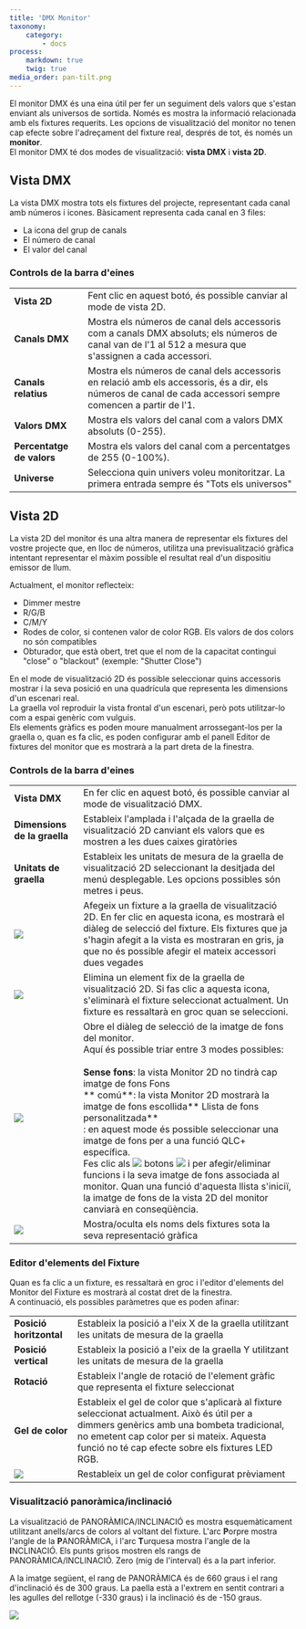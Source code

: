 ```yaml
---
title: 'DMX Monitor'
taxonomy:
    category:
        - docs
process:
    markdown: true
    twig: true
media_order: pan-tilt.png
---
```


El monitor DMX és una eina útil per fer un seguiment dels valors que s'estan enviant als universos de sortida. Només es mostra la informació relacionada amb els fixtures requerits. Les opcions de visualització del monitor no tenen cap efecte sobre l'adreçament del fixture real, després de tot, és només un **monitor**.  
El monitor DMX té dos modes de visualització: **vista DMX** i **vista 2D**.

Vista DMX
--------

La vista DMX mostra tots els fixtures del projecte, representant cada canal amb números i icones. Bàsicament representa cada canal en 3 files:

* La icona del grup de canals
* El número de canal
* El valor del canal

### Controls de la barra d'eines

| | |
| - | - |
| **Vista 2D** | Fent clic en aquest botó, és possible canviar al mode de vista 2D. | | ![](/basics/fonts.png) | Canvia el tipus de lletra del monitor. Per evitar que els números parpellegin i saltin, heu de triar un tipus de lletra proporcional (p. ex. d'amplada fixa); per exemple, Mònaco, Andale o Courier. La propietat font és global, el que significa que no es desarà en el vostre projecte actual, però s'emmagatzemarà en la configuració principal de QLC+. |
| **Canals DMX** | Mostra els números de canal dels accessoris com a canals DMX absoluts; els números de canal van de l'1 al 512 a mesura que s'assignen a cada accessori. ||
**Canals relatius** | Mostra els números de canal dels accessoris en relació amb els accessoris, és a dir, els números de canal de cada accessori sempre comencen a partir de l'1. |
| **Valors DMX** | Mostra els valors del canal com a valors DMX absoluts (0-255). |
| **Percentatge de valors** | Mostra els valors del canal com a percentatges de 255 (0-100%). |
| **Universe** | Selecciona quin univers voleu monitoritzar. La primera entrada sempre és "Tots els universos" |

Vista 2D
-------

La vista 2D del monitor és una altra manera de representar els fixtures del vostre projecte que, en lloc de números, utilitza una previsualització gràfica intentant representar el màxim possible el resultat real d'un dispositiu emissor de llum.

Actualment, el monitor reflecteix:

* Dimmer mestre
* R/G/B
* C/M/Y
* Rodes de color, si contenen valor de color RGB. Els valors de dos colors no són compatibles
* Obturador, que està obert, tret que el nom de la capacitat contingui "close" o "blackout" (exemple: "Shutter Close")

En el mode de visualització 2D és possible seleccionar quins accessoris mostrar i la seva posició en una quadrícula que representa les dimensions d'un escenari real.  
La graella vol reproduir la vista frontal d'un escenari, però pots utilitzar-lo com a espai genèric com vulguis.  
Els elements gràfics es poden moure manualment arrossegant-los per la graella o, quan es fa clic, es poden configurar amb el panell Editor de fixtures del monitor que es mostrarà a la part dreta de la finestra.

### Controls de la barra d'eines

| | |
| - | - |
| **Vista DMX** | En fer clic en aquest botó, és possible canviar al mode de visualització DMX. |
| **Dimensions de la graella** | Estableix l'amplada i l'alçada de la graella de visualització 2D canviant els valors que es mostren a les dues caixes giratòries |
| **Unitats de graella** | Estableix les unitats de mesura de la graella de visualització 2D seleccionant la desitjada del menú desplegable. Les opcions possibles són metres i peus. |
| ![](/basics/edit_add.png) | Afegeix un fixture a la graella de visualització 2D. En fer clic en aquesta icona, es mostrarà el diàleg de selecció del fixture. Els fixtures que ja s'hagin afegit a la vista es mostraran en gris, ja que no és possible afegir el mateix accessori dues vegades |
| ![](/basics/edit_remove.png) | Elimina un element fix de la graella de visualització 2D. Si fas clic a aquesta icona, s'eliminarà el fixture seleccionat actualment. Un fixture es ressaltarà en groc quan se seleccioni. | |
![](/basics/image.png) | Obre el diàleg de selecció de la imatge de fons del monitor.<br>Aquí és possible triar entre 3 modes possibles:<br><br>**Sense fons**: la vista Monitor 2D no tindrà cap imatge de fons Fons<br>** comú**: la vista Monitor 2D mostrarà la imatge de fons escollida** Llista de fons personalitzada**<br>: en aquest mode és possible seleccionar una imatge de fons per a una funció QLC+ específica.<br>Fes clic als ![](/basics/edit_remove.png) botons ![](/basics/edit_add.png) i per afegir/eliminar funcions i la seva imatge de fons associada al monitor. Quan una funció d'aquesta llista s'iniciï, la imatge de fons de la vista 2D del monitor canviarà en conseqüència. |
| ![](/basics/label.png) | Mostra/oculta els noms dels fixtures sota la seva representació gràfica |

### Editor d'elements del Fixture

Quan es fa clic a un fixture, es ressaltarà en groc i l'editor d'elements del Monitor del Fixture es mostrarà al costat dret de la finestra.  
A continuació, els possibles paràmetres que es poden afinar:

| | |
| - | - |
| **Posició horitzontal** | Estableix la posició a l'eix X de la graella utilitzant les unitats de mesura de la graella |
| **Posició vertical** | Estableix la posició a l'eix de la graella Y utilitzant les unitats de mesura de la graella |
| **Rotació** | Estableix l'angle de rotació de l'element gràfic que representa el fixture seleccionat |
| **Gel de color** | Estableix el gel de color que s'aplicarà al fixture seleccionat actualment. Això és útil per a dimmers genèrics amb una bombeta tradicional, no emetent cap color per si mateix. Aquesta funció no té cap efecte sobre els fixtures LED RGB. |
| ![](/basics/fileclose.png) | Restableix un gel de color configurat prèviament |

### Visualització panoràmica/inclinació

La visualització de PANORÀMICA/INCLINACIÓ es mostra esquemàticament utilitzant anells/arcs de colors al voltant del fixture. L'arc **P**orpre mostra l'angle  de la **P**ANORÀMICA, i l'arc **T**urquesa mostra l'angle de la **I**NCLINACIÓ. Els punts grisos mostren els rangs de PANORÀMICA/INCLINACIÓ. Zero (mig de l'interval) és a la part inferior.

A la imatge següent, el rang de PANORÀMICA és de 660 graus i el rang d'inclinació és de 300 graus. La paella està a l'extrem en sentit contrari a les agulles del rellotge (-330 graus) i la inclinació és de -150 graus.

![](pan-tilt.png)